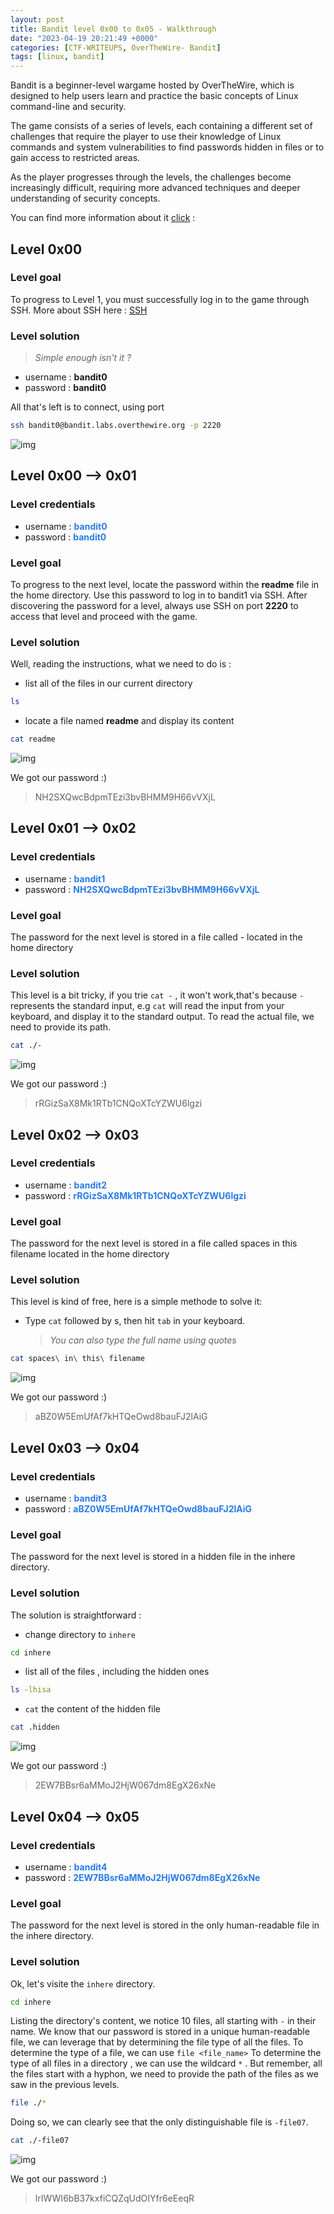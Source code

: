 ```yaml
---
layout: post
title: Bandit level 0x00 to 0x05 - Walkthrough
date: "2023-04-19 20:21:49 +0000"
categories: [CTF-WRITEUPS, OverTheWire- Bandit]
tags: [linux, bandit]
---
```


Bandit is a beginner-level wargame hosted by OverTheWire, which is designed to help users learn and practice the basic concepts of Linux command-line and security.

The game consists of a series of levels, each containing a different set of challenges that require the player to use their knowledge of Linux commands and system vulnerabilities to find passwords hidden in files or to gain access to restricted areas.

As the player progresses through the levels, the challenges become increasingly difficult, requiring more advanced techniques and deeper understanding of security concepts.

You can find more information about it [click](https://overthewire.org/wargames/bandit/) :

## Level 0x00

### Level goal

To progress to Level 1, you must successfully log in to the game through SSH.
More about SSH here : [SSH](https://en.wikipedia.org/wiki/Secure_Shell)

### Level solution

> _Simple enough isn't it ?_

- username : **bandit0**
- password : **bandit0**

All that's left is to connect, using port <span style="color : #fff">2220</span>

```bash
ssh bandit0@bandit.labs.overthewire.org -p 2220
```

![img](/../assets/bandit0.png)

## Level 0x00 --> 0x01

### Level credentials

- username : **<span style="color : #277BE9">bandit0</span>**
- password : **<span style="color : #277BE9">bandit0</span>**

### Level goal

To progress to the next level, locate the password within the **readme** file in the home directory. Use this password to log in to bandit1 via SSH. After discovering the password for a level, always use SSH on port **2220** to access that level and proceed with the game.

### Level solution

Well, reading the instructions, what we need to do is :

- list all of the files in our current directory

```bash
ls
```

- locate a file named **readme** and display its content

```bash
cat readme
```

![img](/../assets/bandit1.png)

We got our password :)

> NH2SXQwcBdpmTEzi3bvBHMM9H66vVXjL

## Level 0x01 --> 0x02

### Level credentials

- username : **<span style="color : #277BE9">bandit1</span>**
- password : **<span style="color : #277BE9">NH2SXQwcBdpmTEzi3bvBHMM9H66vVXjL</span>**

### Level goal

The password for the next level is stored in a file called - located in the home directory

### Level solution

This level is a bit tricky, if you trie `cat -` , it won't work,that's because `-` represents the standard input, e.g `cat` will read the input from your keyboard, and display it to the standard output.
To read the actual file, we need to provide its path.

```bash
cat ./-
```

![img](/../assets/bandit2.png)

We got our password :)

> rRGizSaX8Mk1RTb1CNQoXTcYZWU6lgzi

## Level 0x02 --> 0x03

### Level credentials

- username : **<span style="color : #277BE9">bandit2</span>**
- password : **<span style="color : #277BE9">rRGizSaX8Mk1RTb1CNQoXTcYZWU6lgzi</span>**

### Level goal

The password for the next level is stored in a file called spaces in this filename located in the home directory

### Level solution

This level is kind of free, here is a simple methode to solve it:

- Type `cat` followed by s, then hit `tab` in your keyboard.
  > _You can also type the full name using quotes_

```bash
cat spaces\ in\ this\ filename
```

![img](/../assets/bandit3.png)

We got our password :)

> aBZ0W5EmUfAf7kHTQeOwd8bauFJ2lAiG

## Level 0x03 --> 0x04

### Level credentials

- username : **<span style="color : #277BE9">bandit3</span>**
- password : **<span style="color : #277BE9">aBZ0W5EmUfAf7kHTQeOwd8bauFJ2lAiG</span>**

### Level goal

The password for the next level is stored in a hidden file in the inhere directory.

### Level solution

The solution is straightforward :

- change directory to `inhere`

```bash
cd inhere
```

- list all of the files , including the hidden ones

```bash
ls -lhisa
```

- `cat` the content of the hidden file

```bash
cat .hidden
```

![img](/../assets/bandit4.png)

We got our password :)

> 2EW7BBsr6aMMoJ2HjW067dm8EgX26xNe

## Level 0x04 --> 0x05

### Level credentials

- username : **<span style="color : #277BE9">bandit4</span>**
- password : **<span style="color : #277BE9">2EW7BBsr6aMMoJ2HjW067dm8EgX26xNe</span>**

### Level goal

The password for the next level is stored in the only human-readable file in the inhere directory.

### Level solution

Ok, let's visite the `inhere` directory.

```bash
cd inhere
```

Listing the directory's content, we notice 10 files, all starting with `-` in their name.
We know that our password is stored in a unique human-readable file, we can leverage that by determining the file type of all the files.
To determine the type of a file, we can use `file <file_name>`
To determine the type of all files in a directory , we can use the wildcard `*` .
But remember, all the files start with a hyphon, we need to provide the path of the files as we saw in the previous levels.

```bash
file ./*
```

Doing so, we can clearly see that the only distinguishable file is `-file07`.

```bash
cat ./-file07
```

![img](/../assets/bandit5.png)

We got our password :)

> lrIWWI6bB37kxfiCQZqUdOIYfr6eEeqR
